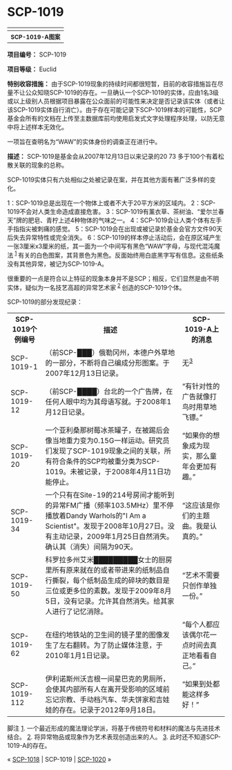 # SCP-1019
                        



<table class='wiki-content-table'>
 <tr>
  <td colspan='2'
      rowspan='1' />
 </tr>
 <tr>
  <th colspan='2'
      rowspan='1'>
   <sup>SCP-1019-A&#22270;&#26696;</sup>
  </th>
 </tr>
</table>

**项目编号：** SCP-1019

**项目等级：** Euclid

**特别收容措施：** 由于SCP-1019现象的持续时间都很短暂，目前的收容措施旨在尽量不让公众知晓SCP-1019的存在。一旦确认一个SCP-1019的实体，应由1名3级或以上级别人员根据项目暴露在公众面前的可能性来决定是否记录该实体（或者让该SCP-1019实体自行消亡）。由于存在可能记录下SCP-1019样本的可能性，SCP基金会所有的文档在上传至主数据库前均使用启发式文字处理程序处理，以防无意中将上述样本无效化。

一项旨在查明名为“WAW”的实体身份的调查正在进行中。

**描述：** SCP-1019是基金会从2007年12月13日以来记录的20 73 多于100个有着松散关联的现象的总称。

SCP-1019实体只有六处相似之处被记录在案，并在其他方面有著广泛多样的变化。

1：SCP-1019总是出现在一个物体上或者不大于20平方米的区域内。
2：SCP-1019不会对人类生命造成直接危害。
3：SCP-1019有薰衣草、茶树油、“爱尔兰春天”牌的肥皂、青柠上述4种物体的气味之一。
4：SCP-1019会让人类个体有左手手指指尖被刺痛的感觉。
5：SCP-1019会在出现或被记录於基金会官方文件90天后失去异常特性或完全消失。
6：SCP-1019的样本停止活动后，会在原区域产生一张3厘米x3厘米的纸，其一面为一个中间写有黑色“WAW”字母，与现代混沌魔法<sup class='footnoteref'>
 <a shape='rect' class='footnoteref' id='footnoteref-1' href='javascript:;' onclick='WIKIDOT.page.utils.scrollToReference(&apos;footnote-1&apos;)'>1</a>
</sup>有关的白色图案，其背景色为黑色。反面始终用白底黑字写有信息。这些纸条没有其他异常，被记为SCP-1019-A。

很重要的一点是符合以上特征的现象本身并不是SCP；相反，它们显然是由不明实体，疑似为一名技艺高超的异常艺术家<sup class='footnoteref'>
 <a shape='rect' class='footnoteref' id='footnoteref-2' href='javascript:;' onclick='WIKIDOT.page.utils.scrollToReference(&apos;footnote-2&apos;)'>2</a>
</sup>创造的SCP-1019个体。

SCP-1019的部分发现纪录：

<table class='wiki-content-table'>
 <tr>
  <th colspan='1' rowspan='1'>SCP-1019&#20010;&#20363;&#32534;&#21495;</th>
  <th colspan='1' rowspan='1'>&#25551;&#36848;</th>
  <th colspan='1' rowspan='1'>SCP-1019-A&#19978;&#30340;&#28040;&#24687;</th>
 </tr>
 <tr>
  <td colspan='1' rowspan='1'>SCP-1019-1</td>
  <td colspan='1' rowspan='1'>&#65288;&#21069;SCP-&#9608;&#9608;&#9608;&#65289;&#20420;&#21202;&#20872;&#24030;&#65292;&#26412;&#24503;&#25143;&#22806;&#33609;&#22320;&#30340;&#19968;&#37096;&#20998;&#65292;&#19981;&#26029;&#23558;&#33258;&#24049;&#32534;&#25104;&#20998;&#24418;&#22270;&#26696;&#12290;&#20110;2007&#24180;12&#26376;13&#26085;&#35760;&#24405;&#12290;</td>
  <td colspan='1' rowspan='1'>&#26080;<sup class='footnoteref'><a shape='rect' class='footnoteref' id='footnoteref-3' href='javascript:;' onclick='WIKIDOT.page.utils.scrollToReference(&apos;footnote-3&apos;)'>3</a></sup></td>
 </tr>
 <tr>
  <td colspan='1' rowspan='1'>SCP-1019-12</td>
  <td colspan='1' rowspan='1'>&#65288;&#21069;SCP-&#9608;&#9608;&#9608;&#9608;&#65289;&#21488;&#21271;&#30340;&#19968;&#20010;&#24191;&#21578;&#29260;&#65292;&#22312;&#20219;&#20309;&#20154;&#30524;&#20013;&#22343;&#20026;&#20854;&#27597;&#35821;&#20889;&#23601;&#12290;&#20110;2008&#24180;1&#26376;12&#26085;&#35760;&#24405;&#12290;</td>
  <td colspan='1' rowspan='1'>&#8220;&#26377;&#38024;&#23545;&#24615;&#30340;&#24191;&#21578;&#23601;&#20687;&#25171;&#40479;&#26102;&#29992;&#33609;&#22320;&#39134;&#38230;&#12290;&#8221;</td>
 </tr>
 <tr>
  <td colspan='1' rowspan='1'>SCP-1019-20</td>
  <td colspan='1' rowspan='1'>&#19968;&#20010;&#20122;&#21033;&#26705;&#37027;&#26641;&#33683;&#20912;&#33590;&#32592;&#23376;&#65292;&#22312;&#34987;&#36386;&#21518;&#20250;&#20687;&#24403;&#22320;&#37325;&#21147;&#21464;&#20026;0.15G&#19968;&#26679;&#36816;&#21160;&#12290;&#30740;&#31350;&#21592;&#20204;&#21457;&#29616;&#20102;SCP-1019&#29616;&#35937;&#20043;&#38388;&#30340;&#20851;&#32852;&#65292;&#25152;&#26377;&#31526;&#21512;&#26465;&#20214;&#30340;SCP&#22343;&#34987;&#37325;&#20998;&#31867;&#20026;SCP-1019&#12290;&#26410;&#34987;&#35760;&#24405;&#65292;&#20110;2008&#24180;4&#26376;11&#26085;&#21151;&#33021;&#20572;&#27490;&#12290;</td>
  <td colspan='1' rowspan='1'>&#8220;&#22914;&#26524;&#20320;&#30340;&#24819;&#35937;&#25104;&#20026;&#29616;&#23454;&#65292;&#37027;&#20040;&#31461;&#24180;&#20250;&#26356;&#21152;&#26377;&#36259;&#12290;&#8221;</td>
 </tr>
 <tr>
  <td colspan='1' rowspan='1'>SCP-1019-34</td>
  <td colspan='1' rowspan='1'>&#19968;&#20010;&#21482;&#26377;&#22312;Site-19&#30340;214&#21495;&#25151;&#38388;&#25165;&#33021;&#21548;&#21040;&#30340;&#24322;&#24120;FM&#24191;&#25773;&#65288;&#39057;&#29575;103.5MHz&#65289;&#37324;&#19981;&#20572;&#25773;&#25918;&#30528;Dandy Warhols&#30340;&quot;I Am a Scientist&quot;&#12290;&#21457;&#29616;&#20110;2008&#24180;10&#26376;27&#26085;&#12290;&#27809;&#26377;&#20027;&#21160;&#35760;&#24405;&#65292;2009&#24180;1&#26376;25&#26085;&#33258;&#28982;&#28040;&#22833;&#12290;&#30830;&#35748;&#20854;&#65288;&#28040;&#22833;&#65289;&#38388;&#38548;&#20026;90&#22825;&#12290;</td>
  <td colspan='1' rowspan='1'>&#8220;&#36825;&#24212;&#35813;&#26159;&#20320;&#20204;&#30340;&#20027;&#39064;&#26354;&#12290;&#25105;&#26159;&#35748;&#30495;&#30340;&#12290;&#8221;</td>
 </tr>
 <tr>
  <td colspan='1' rowspan='1'>SCP-1019-50</td>
  <td colspan='1' rowspan='1'>&#31185;&#32599;&#25289;&#22810;&#24030;&#33406;&#31859;&#9608;&#9608;&#9608;&#9608;&#9608;&#9608;&#9608;&#9608;&#9608;&#22899;&#22763;&#30340;&#21416;&#25151;&#37324;&#25152;&#26377;&#21407;&#26469;&#23601;&#22312;&#30340;&#25110;&#32773;&#24102;&#36827;&#26469;&#30340;&#32440;&#21046;&#21697;&#33258;&#34892;&#25749;&#35010;&#65292;&#27599;&#20010;&#32440;&#21046;&#21697;&#29983;&#25104;&#30340;&#30862;&#22359;&#30340;&#25968;&#30446;&#26159;&#19977;&#20301;&#25110;&#26356;&#22810;&#20301;&#30340;&#32032;&#25968;&#12290;&#21457;&#29616;&#20110;2009&#24180;8&#26376;5&#26085;&#65292;&#27809;&#26377;&#35760;&#24405;&#12290;&#20801;&#35768;&#20854;&#33258;&#28982;&#28040;&#22833;&#12290;&#32473;&#20854;&#23478;&#20154;&#36827;&#34892;&#20102;&#35760;&#24518;&#28040;&#38500;&#12290;</td>
  <td colspan='1' rowspan='1'>&#8220;&#33402;&#26415;&#19981;&#38656;&#35201;&#21482;&#21019;&#20316;&#21333;&#29420;&#19968;&#20221;&#12290;&#8221;</td>
 </tr>
 <tr>
  <td colspan='1' rowspan='1'>SCP-1019-62</td>
  <td colspan='1' rowspan='1'>&#22312;&#32445;&#32422;&#22320;&#38081;&#31449;&#30340;&#21355;&#29983;&#38388;&#30340;&#38236;&#23376;&#37324;&#30340;&#22270;&#20687;&#21457;&#29983;&#20102;&#24038;&#21491;&#32763;&#36716;&#12290;&#20026;&#20102;&#38450;&#27490;&#23186;&#20307;&#27880;&#24847;&#65292;&#20110;2010&#24180;1&#26376;1&#26085;&#35760;&#24405;&#12290;</td>
  <td colspan='1' rowspan='1'>&#8220;&#27599;&#20010;&#20154;&#37117;&#24212;&#35813;&#20598;&#23572;&#33457;&#19968;&#28857;&#26102;&#38388;&#21435;&#30495;&#27491;&#22320;&#30475;&#30475;&#33258;&#24049;&#12290;&#8221;</td>
 </tr>
 <tr>
  <td colspan='1' rowspan='1'>SCP-1019-112</td>
  <td colspan='1' rowspan='1'>&#20234;&#21033;&#35834;&#26031;&#24030;&#27779;&#21513;&#26681;&#19968;&#38388;&#26143;&#24052;&#20811;&#30340;&#30007;&#21397;&#25152;&#65292;&#20250;&#20351;&#20854;&#20869;&#37096;&#25152;&#26377;&#20154;&#22312;&#31163;&#24320;&#21463;&#24433;&#21709;&#30340;&#21306;&#22495;&#21069;&#24536;&#35760;&#23447;&#25945;&#12289;&#25163;&#21160;&#26723;&#27773;&#36710;&#12289;&#21326;&#22827;&#39292;&#23478;&#21644;&#21513;&#23043;&#23043;&#30340;&#23384;&#22312;&#12290;&#35760;&#24405;&#20110;2012&#24180;9&#26376;18&#26085;&#12290;</td>
  <td colspan='1' rowspan='1'>&#8220;&#22914;&#26524;&#21040;&#22788;&#37117;&#33021;&#36825;&#26679;&#22810;&#22909;&#65281;&#8221;</td>
 </tr>
</table>

脚注
<a shape='rect' href='javascript:;' onclick='WIKIDOT.page.utils.scrollToReference(&apos;footnoteref-1&apos;)'>1</a>. 一个最近形成的魔法理论学派，将基于传统符号和材料的魔法与先进技术结合。
<a shape='rect' href='javascript:;' onclick='WIKIDOT.page.utils.scrollToReference(&apos;footnoteref-2&apos;)'>2</a>. 将异常物品或现象作为艺术表现创造出来的人。
<a shape='rect' href='javascript:;' onclick='WIKIDOT.page.utils.scrollToReference(&apos;footnoteref-3&apos;)'>3</a>. 此时还不知道SCP-1019-A的存在。



« [SCP-1018](/scp-1018) | SCP-1019 | [SCP-1020](/scp-1020) »





                    